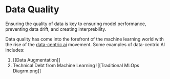 # Data Quality 
Ensuring the quality of data is key to ensuring model performance, preventing data drift, and creating interprebility. 

Data quality has come into the forefront of the machine learning world with the rise of the [data-centric ai](https://datacentricai.org/) movement. Some examples of data-centric AI includes: 
1. [[Data Augmentation]]
2. Technical Debt from Machine Learning
![[Traditional MLOps Diagrm.png]]

